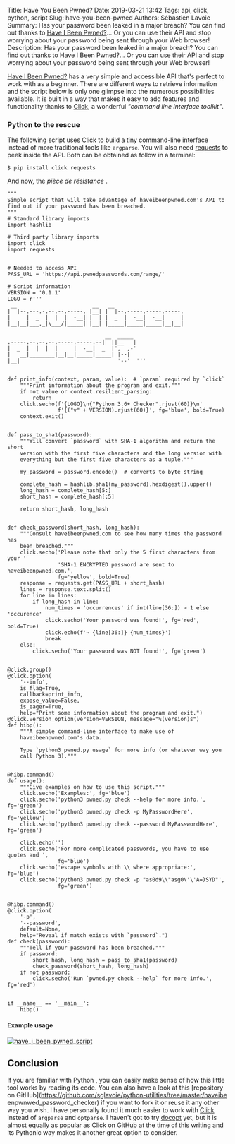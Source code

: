 Title: Have You Been Pwned?
Date: 2019-03-21 13:42
Tags: api, click, python, script
Slug: have-you-been-pwned
Authors: Sébastien Lavoie
Summary: Has your password been leaked in a major breach? You can find out thanks to [Have I Been Pwned?](https://haveibeenpwned.com/)... Or you can use their API and stop worrying about your password being sent through your Web browser!
Description: Has your password been leaked in a major breach? You can find out thanks to Have I Been Pwned?... Or you can use their API and stop worrying about your password being sent through your Web browser!

[Have I Been Pwned?](https://haveibeenpwned.com/) has a very simple and
accessible API that's perfect to work with as a beginner. There are
different ways to retrieve information and the script below is only
one glimpse into the numerous possibilities available. It is built in
a way that makes it easy to add features and functionality thanks to
[Click](https://github.com/pallets/click), a wonderful _"command line
interface toolkit"_.


### Python to the rescue

The following script uses [Click](https://github.com/pallets/click)
to build a tiny command-line interface instead of more
traditional tools like `argparse`. You will also need
[requests](https://github.com/kennethreitz/requests) to peek inside the
API. Both can be obtained as follow in a terminal:

~~~~{.bash}
$ pip install click requests
~~~~

And now, the _pièce de résistance_ <i class="fas fa-smile-wink"></i>.

~~~~{.python}
"""
Simple script that will take advantage of haveibeenpwned.com's API to
find out if your password has been breached.
"""
# Standard library imports
import hashlib

# Third party library imports
import click
import requests


# Needed to access API
PASS_URL = 'https://api.pwnedpasswords.com/range/'

# Script information
VERSION = '0.1.1'
LOGO = r'''
 __                        __   __
|  |--.---.-.--.--.-----. |__| |  |--.-----.-----.-----.
|     |  _  |  |  |  -__| |  | |  _  |  -__|  -__|     |
|__|__|___._|\___/|_____| |__| |_____|_____|_____|__|__|

                               __  _____
.-----.--.--.--.-----.-----.--|  ||__   |
|  _  |  |  |  |     |  -__|  _  |',  ,-'
|   __|________|__|__|_____|_____| |--|
|__|                               '--'  '''


def print_info(context, param, value):  # `param` required by `click`
    """Print information about the program and exit."""
    if not value or context.resilient_parsing:
        return
    click.secho(f'{LOGO}\n{"Python 3.6+ Checker".rjust(60)}\n'
                f'{("v" + VERSION).rjust(60)}', fg='blue', bold=True)
    context.exit()


def pass_to_sha1(password):
    """Will convert `password` with SHA-1 algorithm and return the short
    version with the first five characters and the long version with
    everything but the first five characters as a tuple."""

    my_password = password.encode()  # converts to byte string

    complete_hash = hashlib.sha1(my_password).hexdigest().upper()
    long_hash = complete_hash[5:]
    short_hash = complete_hash[:5]

    return short_hash, long_hash


def check_password(short_hash, long_hash):
    """Consult haveibeenpwned.com to see how many times the password has
    been breached."""
    click.secho('Please note that only the 5 first characters from your '
                'SHA-1 ENCRYPTED password are sent to haveibeenpwned.com.',
                fg='yellow', bold=True)
    response = requests.get(PASS_URL + short_hash)
    lines = response.text.split()
    for line in lines:
        if long_hash in line:
            num_times = 'occurrences' if int(line[36:]) > 1 else 'occurence'
            click.secho('Your password was found!', fg='red', bold=True)
            click.echo(f'→ {line[36:]} {num_times}')
            break
    else:
        click.secho('Your password was NOT found!', fg='green')


@click.group()
@click.option(
    '--info',
    is_flag=True,
    callback=print_info,
    expose_value=False,
    is_eager=True,
    help="Print some information about the program and exit.")
@click.version_option(version=VERSION, message="%(version)s")
def hibp():
    """A simple command-line interface to make use of
    haveibeenpwned.com's data.

    Type `python3 pwned.py usage` for more info (or whatever way you
    call Python 3)."""


@hibp.command()
def usage():
    """Give examples on how to use this script."""
    click.secho('Examples:', fg='blue')
    click.secho('python3 pwned.py check --help for more info.', fg='green')
    click.secho('python3 pwned.py check -p MyPasswordHere', fg='yellow')
    click.secho('python3 pwned.py check --password MyPasswordHere', fg='green')

    click.echo('')
    click.secho('For more complicated passwords, you have to use quotes and ',
                fg='blue')
    click.secho('escape symbols with \\ where appropriate:', fg='blue')
    click.secho('python3 pwned.py check -p "as0d9\\"asg0\'\'A=)SYD"',
                fg='green')


@hibp.command()
@click.option(
    '-p',
    '--password',
    default=None,
    help="Reveal if match exists with `password`.")
def check(password):
    """Tell if your password has been breached."""
    if password:
        short_hash, long_hash = pass_to_sha1(password)
        check_password(short_hash, long_hash)
    if not password:
        click.secho('Run `pwned.py check --help` for more info.', fg='red')


if __name__ == '__main__':
    hibp()
~~~~

#### Example usage

<a href="{static}/images/posts/0011_have-i-been-pwned/have_i_been_pwned_script.png"><img src="{static}/images/posts/0011_have-i-been-pwned/have_i_been_pwned_script.png" alt="have_i_been_pwned_script" class="max-size-img-post"></a>


## Conclusion

If you are familiar with Python <i class="fab fa-python"></i>,
you can easily make sense of how this little tool works by
reading its code. You can also have a look at this [repository on
GitHub](https://github.com/sglavoie/python-utilities/tree/master/haveibe
enpwnwed_password_checker) <i class="fab fa-github-alt"></i> if you want
to fork it or reuse it any other way you wish. I have personally found
it much easier to work with [Click](https://github.com/pallets/click)
instead of `argparse` and `optparse`. I haven't got to try
[docopt](https://github.com/docopt/docopt) yet, but it is almost equally
as popular as Click on GitHub at the time of this writing and its
Pythonic way makes it another great option to consider.
